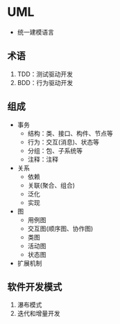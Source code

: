 # UML
  + 统一建模语言
## 术语
  1. TDD：测试驱动开发
  2. BDD：行为驱动开发
## 组成
  + 事务
    - 结构：类、接口、构件、节点等
    - 行为：交互(消息)、状态等
    - 分组：包、子系统等
    - 注释：注释
  + 关系
    - 依赖
    - 关联(聚合、组合)
    - 泛化
    - 实现
  + 图
    - 用例图
    - 交互图(顺序图、协作图)
    - 类图
    - 活动图
    - 状态图
  + 扩展机制
## 软件开发模式
  1. 瀑布模式
  2. 迭代和增量开发